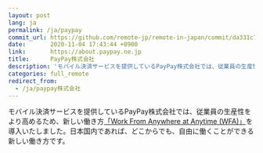 ```yaml
---
layout: post
lang: ja
permalink: /ja/paypay
commit_url: https://github.com/remote-jp/remote-in-japan/commit/da331c7b8a907413399ec9b04eb5c79a22da0851
date:       2020-11-04 17:43:44 +0900
link:       https://about.paypay.ne.jp
title:      PayPay株式会社
description: 'モバイル決済サービスを提供しているPayPay株式会社では、従業員の生産性をより高めるため、新しい働き方「Work From Anywhere at Anytime (WFA)」を導入いたしました。日本国内であれば、どこからでも、自由に働くことができる新しい働き方です。'
categories: full_remote
redirect_from:
  - /ja/paypay株式会社
---
```


<p>モバイル決済サービスを提供しているPayPay株式会社では、従業員の生産性をより高めるため、新しい働き方<a href="https://about.paypay.ne.jp/career/wfa/">「Work From Anywhere at Anytime (WFA)」</a>を導入いたしました。日本国内であれば、どこからでも、自由に働くことができる新しい働き方です。</p>
